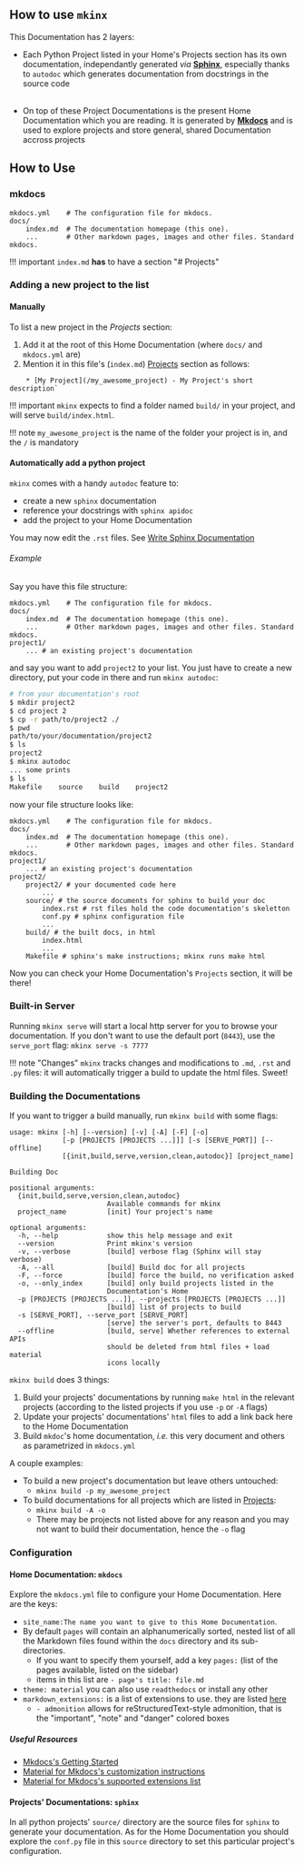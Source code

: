## How to use `mkinx`


This Documentation has 2 layers:

* Each Python Project listed in your Home's Projects section has its own documentation, independantly generated _via_ [**Sphinx**](http://www.sphinx-doc.org/en/master/), especially thanks to `autodoc` which generates documentation from docstrings in the source code
</br></br>

* On top of these Project Documentations is the present Home Documentation which you are reading. It is generated by [**Mkdocs**](http://www.mkdocs.org) and is used to explore projects and store general, shared Documentation accross projects


## How to Use

### mkdocs

    mkdocs.yml    # The configuration file for mkdocs.
    docs/
        index.md  # The documentation homepage (this one).
        ...       # Other markdown pages, images and other files. Standard mkdocs.

!!! important
    `index.md` **has** to have a section "# Projects"


### Adding a new project to the list

#### Manually

To list a new project in the *Projects* section:

1. Add it at the root of this Home Documentation (where `docs/` and `mkdocs.yml` are)
2. Mention it in this file's (`index.md`) [Projects](/#projects) section as follows:
```
    * [My Project](/my_awesome_project) - My Project's short description`
```

!!! important
    `mkinx` expects to find a folder named `build/` in your project, and will serve `build/index.html`.

!!! note 
    `my_awesome_project` is the name of the folder your project is in, and the `/` is mandatory

#### Automatically add a python project

`mkinx` comes with a handy `autodoc` feature to:

* create a new `sphinx` documentation
* reference your docstrings with `sphinx apidoc`
* add the project to your Home Documentation

You may now edit the `.rst` files. See [Write Sphinx Documentation](Writing_Sphinx_Documentation)

###### Example

Say you have this file structure:

    mkdocs.yml    # The configuration file for mkdocs.
    docs/
        index.md  # The documentation homepage (this one).
        ...       # Other markdown pages, images and other files. Standard mkdocs.
    project1/
        ... # an existing project's documentation

and say you want to add `project2` to your list. You just have to create a new directory, put your code in there and run `mkinx autodoc`:

```bash
# from your documentation's root
$ mkdir project2
$ cd project 2
$ cp -r path/to/project2 ./
$ pwd
path/to/your/documentation/project2
$ ls
project2
$ mkinx autodoc
... some prints
$ ls
Makefile    source    build    project2
```
now your file structure looks like:

    mkdocs.yml    # The configuration file for mkdocs.
    docs/
        index.md  # The documentation homepage (this one).
        ...       # Other markdown pages, images and other files. Standard mkdocs.
    project1/
        ... # an existing project's documentation
    project2/
        project2/ # your documented code here
            ...
        source/ # the source documents for sphinx to build your doc
            index.rst # rst files hold the code documentation's skeletton
            conf.py # sphinx configuration file
            ...
        build/ # the built docs, in html
            index.html
            ...
        Makefile # sphinx's make instructions; mkinx runs make html


Now you can check your Home Documentation's `Projects` section, it will be there!

### Built-in Server

Running `mkinx serve` will start a local http server for you to browse your documentation. If you don't want to use the default port (`8443`), use the `serve_port` flag: `mkinx serve -s 7777`

!!! note "Changes"
    `mkinx` tracks changes and modifications to `.md`, `.rst` and `.py` files: it will automatically trigger a build to update the html files. Sweet!

### Building the Documentations

If you want to trigger a build manually, run `mkinx build` with some flags:

```
usage: mkinx [-h] [--version] [-v] [-A] [-F] [-o]
             [-p [PROJECTS [PROJECTS ...]]] [-s [SERVE_PORT]] [--offline]
             [{init,build,serve,version,clean,autodoc}] [project_name]

Building Doc

positional arguments:
  {init,build,serve,version,clean,autodoc}
                        Available commands for mkinx
  project_name          [init] Your project's name

optional arguments:
  -h, --help            show this help message and exit
  --version             Print mkinx's version
  -v, --verbose         [build] verbose flag (Sphinx will stay verbose)
  -A, --all             [build] Build doc for all projects
  -F, --force           [build] force the build, no verification asked
  -o, --only_index      [build] only build projects listed in the
                        Documentation's Home
  -p [PROJECTS [PROJECTS ...]], --projects [PROJECTS [PROJECTS ...]]
                        [build] list of projects to build
  -s [SERVE_PORT], --serve_port [SERVE_PORT]
                        [serve] the server's port, defaults to 8443
  --offline             [build, serve] Whether references to external APIs
                        should be deleted from html files + load material
                        icons locally
```

`mkinx build` does 3 things:

1. Build your projects' documentations by running `make html` in the relevant projects (according to the listed projects if you use `-p` or `-A` flags)
2. Update your projects' documentations' `html` files to add a link back here to the Home Documentation
3. Build `mkdoc`'s home documentation, _i.e._ this very document and others as parametrized in `mkdocs.yml`

A couple examples:

* To build a new project's documentation but leave others untouched:
    * `mkinx build -p my_awesome_project`
* To build documentations for all projects which are listed in [Projects](/#projects):
    * `mkinx build -A -o`
    * There may be projects not listed above for any reason and you may not want to build their documentation, hence the `-o` flag

### Configuration

#### Home Documentation: `mkdocs`

Explore the `mkdocs.yml` file to configure your Home Documentation. Here are the keys:

* `site_name:The name you want to give to this Home Documentation`.
* By default `pages` will contain an alphanumerically sorted, nested list of all the Markdown files found within the `docs` directory and its sub-directories.
    * If you want to specify them yourself, add a key `pages:` (list of the pages available, listed on the sidebar)
    * items in this list are `- page's title: file.md`
* `theme: material` you can also use `readthedocs` or install any other
* `markdown_extensions:` is a list of extensions to use. they are listed [here](https://python-markdown.github.io/extensions/#officially-supported-extensions)
    * `- admonition` allows for reStructuredText-style admonition, that is the "important", "note" and "danger" colored boxes

##### Useful Resources

* [Mkdocs's Getting Started](https://www.mkdocs.org/user-guide/writing-your-docs/)
* [Material for Mkdocs's customization instructions](https://squidfunk.github.io/mkdocs-material/customization/)
* [Material for Mkdocs's supported extensions list](https://squidfunk.github.io/mkdocs-material/extensions/admonition/)


#### Projects' Documentations: `sphinx`

In all python projects' `source/` directory are the source files for `sphinx` to generate your documentation. As for the Home Documentation you should explore the `conf.py` file in this `source` directory to set this particular project's configuration.
